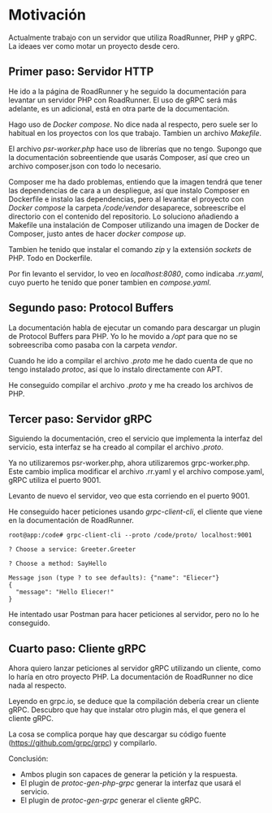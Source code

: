 # Motivación

Actualmente trabajo con un servidor que utiliza RoadRunner, PHP y gRPC. La ideaes ver como motar un proyecto desde cero.

## Primer paso: Servidor HTTP

He ido a la página de RoadRunner y he seguido la documentación para levantar un servidor PHP con RoadRunner. El uso de gRPC será más adelante, es un adicional, está en otra parte de la documentación.

Hago uso de _Docker compose_. No dice nada al respecto, pero suele ser lo habitual en los proyectos con los que trabajo. Tambien un archivo _Makefile_.

El archivo _psr-worker.php_ hace uso de librerías que no tengo. Supongo que la documentación sobreentiende que usarás Composer, así que creo un archivo composer.json con todo lo necesario.

Composer me ha dado problemas, entiendo que la imagen tendrá que tener las dependencias de cara a un despliegue, así que instalo Composer en Dockerfile e instalo las dependencias, pero al levantar el proyecto con _Docker compose_ la carpeta _/code/vendor_ desaparece, sobreescribe el directorio con el contenido del repositorio. Lo soluciono añadiendo a Makefile una instalación de Composer utilizando una imagen de Docker de Composer, justo antes de hacer _docker compose up_.

Tambien he tenido que instalar el comando _zip_ y la extensión _sockets_ de PHP. Todo en Dockerfile.

Por fin levanto el servidor, lo veo en _localhost:8080_, como indicaba _.rr.yaml_, cuyo puerto he tenido que poner tambien en _compose.yaml_.

## Segundo paso: Protocol Buffers

La documentación habla de ejecutar un comando para descargar un plugin de Protocol Buffers para PHP. Yo lo he movido a _/opt_ para que no se sobreescriba como pasaba con la carpeta _vendor_.

Cuando he ido a compilar el archivo _.proto_ me he dado cuenta de que no tengo instalado _protoc_, así que lo instalo directamente con APT.

He conseguido compilar el archivo _.proto_ y me ha creado los archivos de PHP.

## Tercer paso: Servidor gRPC

Siguiendo la documentación, creo el servicio que implementa la interfaz del servicio, esta interfaz se ha creado al compilar el archivo _.proto_.

Ya no utilizaremos psr-worker.php, ahora utilizaremos grpc-worker.php. Este cambio implica modificar el archivo .rr.yaml y el archivo compose.yaml, gRPC utiliza el puerto 9001.

Levanto de nuevo el servidor, veo que esta corriendo en el puerto 9001.

He conseguido hacer peticiones usando _grpc-client-cli_, el cliente que viene en la documentación de RoadRunner.

```terminal
root@app:/code# grpc-client-cli --proto /code/proto/ localhost:9001

? Choose a service: Greeter.Greeter

? Choose a method: SayHello

Message json (type ? to see defaults): {"name": "Eliecer"}
{
  "message": "Hello Eliecer!"
}
```

He intentado usar Postman para hacer peticiones al servidor, pero no lo he conseguido.

## Cuarto paso: Cliente gRPC

Ahora quiero lanzar peticiones al servidor gRPC utilizando un cliente, como lo haría en otro proyecto PHP. La documentación de RoadRunner no dice nada al respecto.

Leyendo en grpc.io, se deduce que la compilación debería crear un cliente gRPC. Descubro que hay que instalar otro plugin más, el que genera el cliente gRPC.

La cosa se complica porque hay que descargar su código fuente (https://github.com/grpc/grpc) y compilarlo.

Conclusión:
* Ambos plugin son capaces de generar la petición y la respuesta.
* El plugin de _protoc-gen-php-grpc_ generar la interfaz que usará el servicio.
* El plugin de _protoc-gen-grpc_ generar el cliente gRPC.

